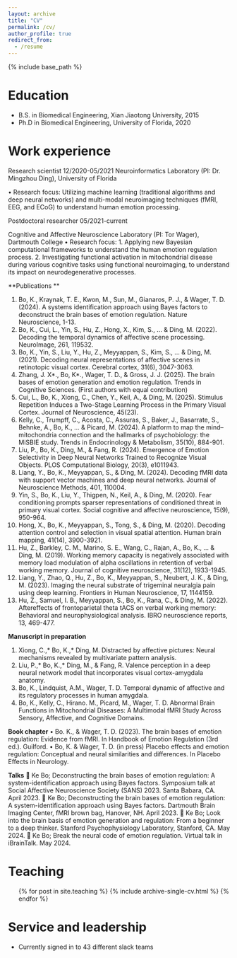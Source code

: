 ```yaml
---
layout: archive
title: "CV"
permalink: /cv/
author_profile: true
redirect_from:
  - /resume
---
```


{% include base_path %}

Education
======
* B.S. in Biomedical Engineering, Xian Jiaotong University, 2015
* Ph.D in Biomedical Engineering, University of Florida, 2020

Work experience
======
Research scientist								 	     12/2020-05/2021
Neuroinformatics Laboratory (PI: Dr. Mingzhou Ding), University of Florida

•	Research focus: Utilizing machine learning (traditional algorithms and deep neural networks) and multi-modal neuroimaging techniques (fMRI, EEG, and ECoG) to understand human emotion processing.

Postdoctoral researcher 								      05/2021-current

Cognitive and Affective Neuroscience Laboratory (PI: Tor Wager), Dartmouth College
•	Research focus: 1. Applying new Bayesian computational frameworks to understand the human emotion regulation process. 2. Investigating functional activation in mitochondrial disease during various cognitive tasks using functional neuroimaging, to understand its impact on neurodegenerative processes.

**Publications **
1.	Bo, K., Kraynak, T. E., Kwon, M., Sun, M., Gianaros, P. J., & Wager, T. D. (2024). A systems identification approach using Bayes factors to deconstruct the brain bases of emotion regulation. Nature Neuroscience, 1-13.
2.	Bo, K., Cui, L., Yin, S., Hu, Z., Hong, X., Kim, S., ... & Ding, M. (2022). Decoding the temporal dynamics of affective scene processing. NeuroImage, 261, 119532.
3.	Bo, K., Yin, S., Liu, Y., Hu, Z., Meyyappan, S., Kim, S., ... & Ding, M. (2021). Decoding neural representations of affective scenes in retinotopic visual cortex. Cerebral cortex, 31(6), 3047-3063.
4.	Zhang, J. X*., Bo, K*., Wager, T. D., & Gross, J. J. (2025). The brain bases of emotion generation and emotion regulation. Trends in Cognitive Sciences. (First authors with equal contribution)
5.	Cui, L., Bo, K., Xiong, C., Chen, Y., Keil, A., & Ding, M. (2025). Stimulus Repetition Induces a Two-Stage Learning Process in the Primary Visual Cortex. Journal of Neuroscience, 45(23).
6.	Kelly, C., Trumpff, C., Acosta, C., Assuras, S., Baker, J., Basarrate, S., Behnke, A., Bo, K., ... & Picard, M. (2024). A platform to map the mind–mitochondria connection and the hallmarks of psychobiology: the MiSBIE study. Trends in Endocrinology & Metabolism, 35(10), 884-901.
7.	Liu, P., Bo, K., Ding, M., & Fang, R. (2024). Emergence of Emotion Selectivity in Deep Neural Networks Trained to Recognize Visual Objects. PLOS Computational Biology, 20(3), e1011943.
8.	Liang, Y., Bo, K., Meyyappan, S., & Ding, M. (2024). Decoding fMRI data with support vector machines and deep neural networks. Journal of Neuroscience Methods, 401, 110004.
9.	Yin, S., Bo, K., Liu, Y., Thigpen, N., Keil, A., & Ding, M. (2020). Fear conditioning prompts sparser representations of conditioned threat in primary visual cortex. Social cognitive and affective neuroscience, 15(9), 950-964.
10.	Hong, X., Bo, K., Meyyappan, S., Tong, S., & Ding, M. (2020). Decoding attention control and selection in visual spatial attention. Human brain mapping, 41(14), 3900-3921.
11.	Hu, Z., Barkley, C. M., Marino, S. E., Wang, C., Rajan, A., Bo, K., ... & Ding, M. (2019). Working memory capacity is negatively associated with memory load modulation of alpha oscillations in retention of verbal working memory. Journal of cognitive neuroscience, 31(12), 1933-1945.
12.	Liang, Y., Zhao, Q., Hu, Z., Bo, K., Meyyappan, S., Neubert, J. K., & Ding, M. (2023). Imaging the neural substrate of trigeminal neuralgia pain using deep learning. Frontiers in Human Neuroscience, 17, 1144159.
13.	Hu, Z., Samuel, I. B., Meyyappan, S., Bo, K., Rana, C., & Ding, M. (2022). Aftereffects of frontoparietal theta tACS on verbal working memory: Behavioral and neurophysiological analysis. IBRO neuroscience reports, 13, 469-477.

**Manuscript in preparation**
1.	Xiong, C.,* Bo, K.,* Ding, M.  Distracted by affective pictures: Neural mechanisms revealed by multivariate pattern analysis.
2.	Liu, P.,* Bo, K.,* Ding, M., & Fang, R. Valence perception in a deep neural network model that incorporates visual cortex-amygdala anatomy.
3.	Bo, K., Lindquist, A.M., Wager, T. D. Temporal dynamic of affective and its regulatory processes in human amygdala.
4.	Bo, K., Kelly, C., Hirano. M., Picard, M., Wager, T. D. Abnormal Brain Functions in Mitochondrial Diseases: A Multimodal fMRI Study Across Sensory, Affective, and Cognitive Domains.
   
**Book chapter**
•	Bo. K., & Wager, T. D. (2023). The brain bases of emotion regulation: Evidence from fMRI. In 
Handbook of Emotion Regulation (3rd ed.). Guilford.
•	Bo, K. & Wager, T. D. (in press) Placebo effects and emotion regulation: Conceptual and neural similarities and differences. In Placebo Effects in Neurology.


**Talks**
	Ke Bo; Deconstructing the brain bases of emotion regulation: A system-identification approach using Bayes factors. Symposium talk at Social Affective Neuroscience Society (SANS) 2023. Santa Babara, CA. April 2023.
	Ke Bo; Deconstructing the brain bases of emotion regulation: A system-identification approach using Bayes factors. Dartmouth Brain Imaging Center, fMRI brown bag, Hanover, NH. April 2023.
	Ke Bo; Look into the brain basis of emotion generation and regulation: From a beginner to a deep thinker. Stanford Psychophysiology Laboratory, Stanford, CA. May 2024.
	Ke Bo; Break the neural code of emotion regulation. Virtual talk in iBrainTalk. May 2024.

  
Teaching
======
  <ul>{% for post in site.teaching %}
    {% include archive-single-cv.html %}
  {% endfor %}</ul>
  
Service and leadership
======
* Currently signed in to 43 different slack teams

